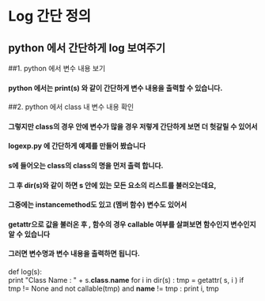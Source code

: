 Log 간단 정의
============

python 에서 간단하게 log 보여주기
-------------

##1. python 에서 변수 내용 보기
#### python 에서는 print(s) 와 같이 간단하게 변수 내용을 출력할 수 있습니다. 

##2. python 에서 class 내 변수 내용 확인
#### 그렇지만 class의 경우 안에 변수가 많을 경우 저렇게 간단하게 보면 더 헛갈릴 수 있어서
#### logexp.py 에 간단하게 예제를 만들어 봤습니다

#### s에 들어오는 class의 class의 명을 먼저 출력 합니다.
#### 그 후 dir(s)와 같이 하면 s 안에 있는 모든 요소의 리스트를 불러오는데요,
#### 그중에는 instancemethod도 있고 (멤버 함수) 변수도 있어서 
#### getattr으로 값을 불러온 후 , 함수의 경우 callable 여부를 살펴보면 함수인지 변수인지 알 수 있습니다
#### 그러면 변수명과 변수 내용을 출력하면 됩니다.

def log(s):    
    print "Class Name : " + s.__class__.__name__
    for i in dir(s) :
        tmp = getattr( s, i )
        if tmp != None and not callable(tmp) and  __name__ != tmp :
            print i, tmp